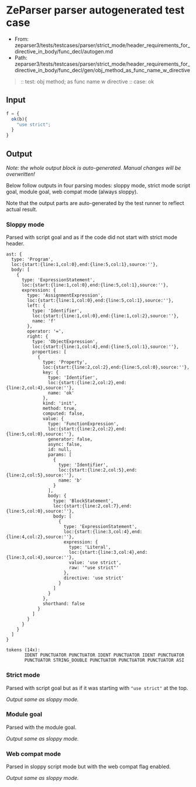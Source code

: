 # ZeParser parser autogenerated test case

- From: zeparser3/tests/testcases/parser/strict_mode/header_requirements_for_directive_in_body/func_decl/autogen.md
- Path: zeparser3/tests/testcases/parser/strict_mode/header_requirements_for_directive_in_body/func_decl/gen/obj_method_as_func_name_w_directive

> :: test: obj method; as func name w directive
> :: case: ok

## Input


`````js
f = {
  ok(b){
    "use strict"; 
  }
}
`````

## Output

_Note: the whole output block is auto-generated. Manual changes will be overwritten!_

Below follow outputs in four parsing modes: sloppy mode, strict mode script goal, module goal, web compat mode (always sloppy).

Note that the output parts are auto-generated by the test runner to reflect actual result.

### Sloppy mode

Parsed with script goal and as if the code did not start with strict mode header.

`````
ast: {
  type: 'Program',
  loc:{start:{line:1,col:0},end:{line:5,col:1},source:''},
  body: [
    {
      type: 'ExpressionStatement',
      loc:{start:{line:1,col:0},end:{line:5,col:1},source:''},
      expression: {
        type: 'AssignmentExpression',
        loc:{start:{line:1,col:0},end:{line:5,col:1},source:''},
        left: {
          type: 'Identifier',
          loc:{start:{line:1,col:0},end:{line:1,col:2},source:''},
          name: 'f'
        },
        operator: '=',
        right: {
          type: 'ObjectExpression',
          loc:{start:{line:1,col:4},end:{line:5,col:1},source:''},
          properties: [
            {
              type: 'Property',
              loc:{start:{line:2,col:2},end:{line:5,col:0},source:''},
              key: {
                type: 'Identifier',
                loc:{start:{line:2,col:2},end:{line:2,col:4},source:''},
                name: 'ok'
              },
              kind: 'init',
              method: true,
              computed: false,
              value: {
                type: 'FunctionExpression',
                loc:{start:{line:2,col:2},end:{line:5,col:0},source:''},
                generator: false,
                async: false,
                id: null,
                params: [
                  {
                    type: 'Identifier',
                    loc:{start:{line:2,col:5},end:{line:2,col:5},source:''},
                    name: 'b'
                  }
                ],
                body: {
                  type: 'BlockStatement',
                  loc:{start:{line:2,col:7},end:{line:5,col:0},source:''},
                  body: [
                    {
                      type: 'ExpressionStatement',
                      loc:{start:{line:3,col:4},end:{line:4,col:2},source:''},
                      expression: {
                        type: 'Literal',
                        loc:{start:{line:3,col:4},end:{line:3,col:4},source:''},
                        value: 'use strict',
                        raw: '"use strict"'
                      },
                      directive: 'use strict'
                    }
                  ]
                }
              },
              shorthand: false
            }
          ]
        }
      }
    }
  ]
}

tokens (14x):
       IDENT PUNCTUATOR PUNCTUATOR IDENT PUNCTUATOR IDENT PUNCTUATOR
       PUNCTUATOR STRING_DOUBLE PUNCTUATOR PUNCTUATOR PUNCTUATOR ASI
`````

### Strict mode

Parsed with script goal but as if it was starting with `"use strict"` at the top.

_Output same as sloppy mode._

### Module goal

Parsed with the module goal.

_Output same as sloppy mode._

### Web compat mode

Parsed in sloppy script mode but with the web compat flag enabled.

_Output same as sloppy mode._
